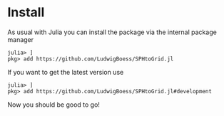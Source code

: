 # Install

As usual with Julia you can install the package via the internal package manager

```@example
julia> ]
pkg> add https://github.com/LudwigBoess/SPHtoGrid.jl
```

If you want to get the latest version use

```@example
julia> ]
pkg> add https://github.com/LudwigBoess/SPHtoGrid.jl#development
```


Now you should be good to go!